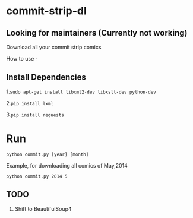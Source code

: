 commit-strip-dl
===============

## Looking for maintainers (Currently not working)

Download all your commit strip comics

How to use - 

## Install Dependencies
1.`sudo apt-get install libxml2-dev libxslt-dev python-dev`

2.`pip install lxml`

3.`pip install requests`
# Run
`python commit.py [year] [month]`

Example, for downloading all comics of May,2014

`python commit.py 2014 5`

## TODO
1. Shift to BeautifulSoup4
